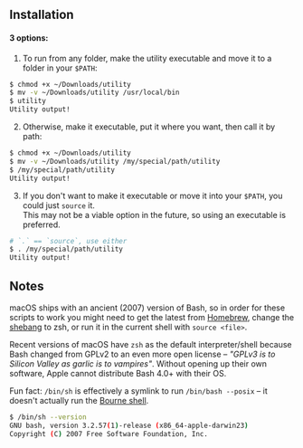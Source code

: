 ## Installation
#### 3 options:
1. To run from any folder, make the utility executable and move it to a folder in your `$PATH`:
```sh
$ chmod +x ~/Downloads/utility
$ mv -v ~/Downloads/utility /usr/local/bin
$ utility
Utility output!
```

2. Otherwise, make it executable, put it where you want, then call it by path:
```sh
$ chmod +x ~/Downloads/utility
$ mv -v ~/Downloads/utility /my/special/path/utility
$ /my/special/path/utility
Utility output!
```

3. If you don't want to make it executable or move it into your `$PATH`, you could just `source` it.  
This may not be a viable option in the future, so using an executable is preferred.
```sh
# `.` == `source`, use either
$ . /my/special/path/utility
Utility output!
```

## Notes
macOS ships with an ancient (2007) version of Bash, so in order for these scripts to work you might need to get the latest from [Homebrew](https://brew.sh), change the [shebang](https://en.wikipedia.org/wiki/Shebang_(Unix)) to zsh, or run it in the current shell with `source <file>`.  

Recent versions of macOS have `zsh` as the default interpreter/shell because Bash changed from GPLv2 to an even more open license – _"GPLv3 is to Silicon Valley as garlic is to vampires"_. Without opening up their own software, Apple cannot distribute Bash 4.0+ with their OS.  

Fun fact: `/bin/sh` is effectively a symlink to run `/bin/bash --posix` – it doesn't actually run the [Bourne shell](https://en.wikipedia.org/wiki/Bourne_shell).  
```sh
$ /bin/sh --version
GNU bash, version 3.2.57(1)-release (x86_64-apple-darwin23)
Copyright (C) 2007 Free Software Foundation, Inc.
```
